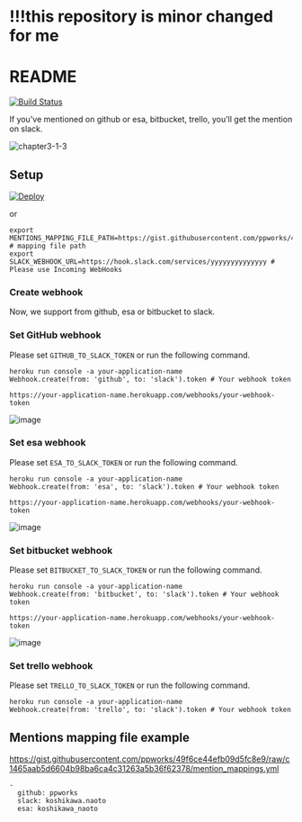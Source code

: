 # !!!this repository is minor changed for me

# README

[![Build Status](https://travis-ci.org/ppworks/mentions.svg?branch=master)](https://travis-ci.org/ppworks/mentions)

If you've mentioned on github or esa, bitbucket, trello, you'll get the mention on slack.

![chapter3-1-3](https://cloud.githubusercontent.com/assets/536118/13883721/1547b4d8-ed6e-11e5-83b8-fedd1b1fd87f.png)

## Setup

[![Deploy](https://www.herokucdn.com/deploy/button.png)](https://heroku.com/deploy)

or

```
export MENTIONS_MAPPING_FILE_PATH=https://gist.githubusercontent.com/ppworks/49f6ce44efb09d5fc8e9/raw/c1465aab5d6604b98ba6ca4c31263a5b36f62378/mention_mappings.yml # mapping file path
export SLACK_WEBHOOK_URL=https://hook.slack.com/services/yyyyyyyyyyyyyy # Please use Incoming WebHooks
```

### Create webhook

Now, we support from github, esa or bitbucket to slack.

### Set GitHub webhook

Please set `GITHUB_TO_SLACK_TOKEN` or run the following command.

```
heroku run console -a your-application-name
Webhook.create(from: 'github', to: 'slack').token # Your webhook token
```

```
https://your-application-name.herokuapp.com/webhooks/your-webhook-token
```

![image](https://cloud.githubusercontent.com/assets/536118/13662694/dc6ad3e6-e6df-11e5-8fed-905f9fc35ab4.png)

### Set esa webhook

Please set `ESA_TO_SLACK_TOKEN` or run the following command.

```
heroku run console -a your-application-name
Webhook.create(from: 'esa', to: 'slack').token # Your webhook token
```

```
https://your-application-name.herokuapp.com/webhooks/your-webhook-token
```

![image](https://cloud.githubusercontent.com/assets/536118/13838757/d9110bfa-ec59-11e5-8578-acac57619576.png)


### Set bitbucket webhook

Please set `BITBUCKET_TO_SLACK_TOKEN` or run the following command.

```
heroku run console -a your-application-name
Webhook.create(from: 'bitbucket', to: 'slack').token # Your webhook token
```

```
https://your-application-name.herokuapp.com/webhooks/your-webhook-token
```

![image](https://cloud.githubusercontent.com/assets/536118/13899934/77f1f40c-ee3d-11e5-82c6-76d64359ee49.png)

### Set trello webhook

Please set `TRELLO_TO_SLACK_TOKEN` or run the following command.

```
heroku run console -a your-application-name
Webhook.create(from: 'trello', to: 'slack').token # Your webhook token
```

## Mentions mapping file example

https://gist.githubusercontent.com/ppworks/49f6ce44efb09d5fc8e9/raw/c1465aab5d6604b98ba6ca4c31263a5b36f62378/mention_mappings.yml

```
-
  github: ppworks
  slack: koshikawa.naoto
  esa: koshikawa_naoto
```
